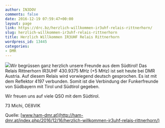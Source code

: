 ```yaml
---
author: IN3DOV
comments: false
date: 2016-12-19 07:59:47+00:00
layout: page
link: https://drc.bz/herzlich-willkommen-ir3uhf-relais-rittnerhorn/
slug: herzlich-willkommen-ir3uhf-relais-rittnerhorn
title: Herzlich Willkommen IR3UHF Relais Rittnerhorn
wordpress_id: 13445
categories:
- DMR
---
```


![](http://ham-dmr.at/wp-content/uploads/2016/11/unterbrechung-erledigt.jpg)Wir begrüssen ganz herzlich unsere Freunde aus dem Südtirol! Das Relais Rittnerhorn IR3UHF 430.9375 MHz (+5 MHz) ist seit heute bei DMR Austria. Auf diesem Relais wird vorwiegend deutsch gesprochen. Es ist mit dem Reflektor 4197 verbunden. Somit ist die Verbindung der Funkerfreunde von Südbayern mit Tirol und Südtirol gegeben.




Wir freuen uns auf viele QSO mit dem Südtirol.




73 Michi, OE8VIK


Quelle: [www.ham-dmr.at](http://ham-dmr.at/index.php/2016/12/16/herzlich-willkommen-ir3uhf-relais-rittnerhorn/)
